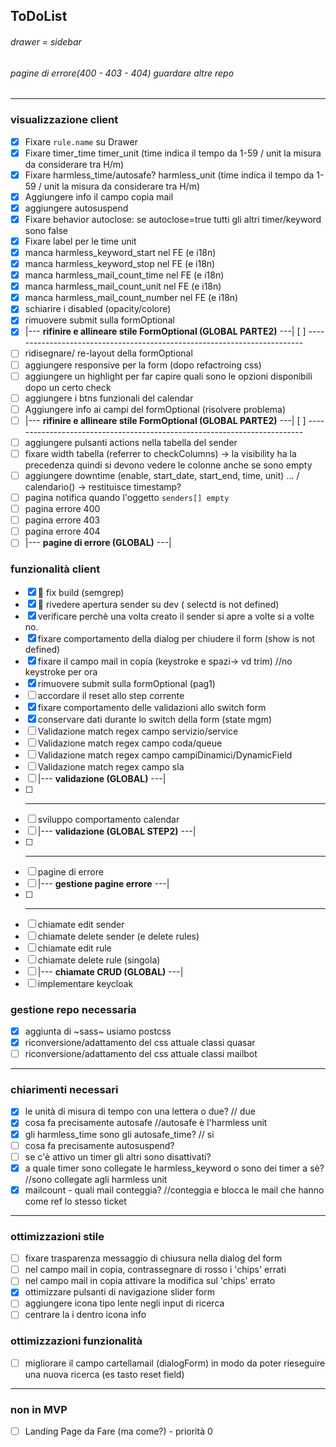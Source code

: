 ## ToDoList

###### drawer = sidebar

###### pagine di errore(400 - 403 - 404) guardare altre repo

<hr>

### visualizzazione client

- [x] Fixare `rule.name` su Drawer
- [x] Fixare timer_time timer_unit (time indica il tempo da 1-59 / unit la misura da considerare tra H/m)
- [x] Fixare harmless_time/autosafe? harmless_unit (time indica il tempo da 1-59 / unit la misura da considerare tra H/m)
- [x] Aggiungere info il campo copia mail
- [x] aggiungere autosuspend
- [x] Fixare behavior autoclose: se autoclose=true tutti gli altri timer/keyword sono false
- [x] Fixare label per le time unit
- [x] manca harmless_keyword_start nel FE (e i18n)
- [x] manca harmless_keyword_stop nel FE (e i18n)
- [x] manca harmless_mail_count_time nel FE (e i18n)
- [x] manca harmless_mail_count_unit nel FE (e i18n)
- [x] manca harmless_mail_count_number nel FE (e i18n)
- [x] schiarire i disabled (opacity/colore)
- [x] rimuovere submit sulla formOptional
- [x] |--- <b>rifinire e allineare stile FormOptional (GLOBAL PARTE2)</b> ---|
  [ ] -------------------------------------------------------------------------
- [ ] ridisegnare/ re-layout della formOptional
- [ ] aggiungere responsive per la form (dopo refactroing css)
- [ ] aggiungere un highlight per far capire quali sono le opzioni disponibili dopo un certo check
- [ ] aggiungere i btns funzionali del calendar
- [ ] Aggiungere info ai campi del formOptional (risolvere problema)
- [ ] |--- <b>rifinire e allineare stile FormOptional (GLOBAL PARTE2)</b> ---|
  [ ] -------------------------------------------------------------------------
- [ ] aggiungere pulsanti actions nella tabella del sender
- [ ] fixare width tabella (referrer to checkColumns) -> la visibility ha la precedenza quindi si devono vedere le colonne anche se sono empty
- [ ] aggiungere downtime (enable, start_date, start_end, time, unit) ... / calendario() -> restituisce timestamp?
- [ ] pagina notifica quando l'oggetto `senders[] empty`
- [ ] pagina errore 400
- [ ] pagina errore 403
- [ ] pagina errore 404
- [ ] |--- <b>pagine di errore (GLOBAL)</b> ---|

### funzionalità client

- [x] :rotating_light: fix build (semgrep)
- [x] :rotating_light: rivedere apertura sender su dev ( selectd is not defined)
- [x] verificare perchè una volta creato il sender si apre a volte si a volte no.
- [x] fixare comportamento della dialog per chiudere il form (show is not defined)
- [x] fixare il campo mail in copia (keystroke e spazi-> vd trim) //no keystroke per ora
- [x] rimuovere submit sulla formOptional (pag1)
- [ ] accordare il reset allo step corrente
- [x] fixare comportamento delle validazioni allo switch form
- [x] conservare dati durante lo switch della form (state mgm)
- [ ] Validazione match regex campo servizio/service
- [ ] Validazione match regex campo coda/queue
- [ ] Validazione match regex campo campiDinamici/DynamicField
- [ ] Validazione match regex campo sla
- [ ] |--- <b>validazione (GLOBAL)</b> ---|
- [ ] -----------------------------------------------------------
- [ ] sviluppo comportamento calendar
- [ ] |--- <b>validazione (GLOBAL STEP2)</b> ---|
- [ ] -----------------------------------------------------------
- [ ] pagine di errore
- [ ] |--- <b>gestione pagine errore</b> ---|
- [ ] -----------------------------------------------------------
- [ ] chiamate edit sender
- [ ] chiamate delete sender (e delete rules)
- [ ] chiamate edit rule
- [ ] chiamate delete rule (singola)
- [ ] |--- <b>chiamate CRUD (GLOBAL)</b> ---|
- [ ] implementare keycloak

### gestione repo necessaria

- [x] aggiunta di ~sass~ usiamo postcss
- [x] riconversione/adattamento del css attuale classi quasar
- [ ] riconversione/adattamento del css attuale classi mailbot

<hr>

### chiarimenti necessari

- [x] le unità di misura di tempo con una lettera o due? // due
- [x] cosa fa precisamente autosafe //autosafe è l'harmless unit
- [x] gli harmless_time sono gli autosafe_time? // si
- [ ] cosa fa precisamente autosuspend?
- [ ] se c'è attivo un timer gli altri sono disattivati?
- [x] a quale timer sono collegate le harmless_keyword o sono dei timer a sè? //sono collegate agli harmless unit
- [x] mailcount - quali mail conteggia? //conteggia e blocca le mail che hanno come ref lo stesso ticket

<hr>

### ottimizzazioni stile

- [ ] fixare trasparenza messaggio di chiusura nella dialog del form
- [ ] nel campo mail in copia, contrassegnare di rosso i 'chips' errati
- [ ] nel campo mail in copia attivare la modifica sul 'chips' errato
- [x] ottimizzare pulsanti di navigazione slider form
- [ ] aggiungere icona tipo lente negli input di ricerca
- [ ] centrare la i dentro icona info

### ottimizzazioni funzionalità
- [ ] migliorare il campo cartellamail (dialogForm) in modo da poter rieseguire una nuova ricerca (es tasto reset field)

<hr>

### non in MVP

- [ ] Landing Page da Fare (ma come?) - priorità 0
